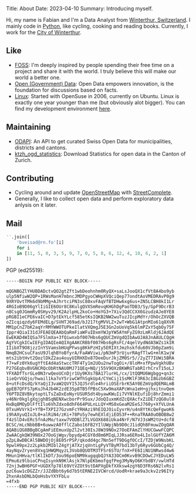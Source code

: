 Title: About
Date: 2023-04-10
Summary: Introducing myself.

Hi, my name is Fabian and I'm a Data Analyst from [Winterthur, Switzerland](https://www.openstreetmap.org/relation/1682243). I mainly code in [Python](http://python.org), like cycling, cooking and reading books. Currently, I work for the [City of Winterthur](https://stadt.winterthur.ch/).

## Like
* [FOSS](https://en.wikipedia.org/wiki/Free_and_open-source_software): I'm deeply inspired by people spending their free time on a project and share it with the world. I truly believe this will make our world a better one.
* [Open (Government) Data](https://en.wikipedia.org/wiki/Open_data): Open Data empowers innovation, is the foundation for discussions based on facts.
* [Linux](http://kernel.org): Started with OpenSuse in 2006, currently on Ubuntu. Linux is exactly one year younger than me (but obviously alot bigger). You can find my development environment [here](https://github.com/fbardos/devenv).

## Maintaining
* [ODAPI](https://github.com/fbardos/odapi): An API to get curated Swiss Open Data for municipalities, districts and cantons.
* [ktzh_ogd_statistics](https://github.com/fbardos/ktzh_ogd_statistics): Download Statistics for open data in the Canton of Zurich.

## Contributing
* Cycling around and update [OpenStreetMap](https://www.openstreetmap.org/) with [StreetComplete](https://streetcomplete.app/).
* Generally, I like to collect open data and perform exploratory data anlysis on it later.

## Mail
```python
''.join([
    'bveisad@rn.fo'[i]
    for i
    in [11, 5, 0, 3, 5, 9, 7, 0, 5, 8, 6, 12, 4, 10, 6, 2, 1]
])
```

PGP (ed25519):

```text
-----BEGIN PGP PUBLIC KEY BLOCK-----

mQGNBGZlYHUBDADctvQO2gtZft1wbDeohnhm0RyQX+saLsJooQX1cfVt8A4bo9yb
ulp5NfiwW2QP+1RWsManH7mbncJMDPgyoCWHpXVQciQep77ondtAoVMEDRAvP0g9
9XRYOvtTMk6d9bMMg+AJhrtciPN3sC80xvFAqVfBTDHw6xg6us+ZN5LCBH8kI1Lr
4RGIoB9D06gYlIiGIE6OUr8C8KulgQVXSmRevqKHGhDgPaoTDB3/Sy/GpF9DcrB3
n8Csg0JGmmRy0SHyv29/K2AzlpHL2koCo+HoYG3+7Xiv3QdCCXX6GzudzAJe8YE8
pRGBI1eCPE6vaIC+D7ptEkYLcf585etKsIQKB2NW2wuTuzJIcpMdYr/OhOcZXVQB
oZIcqiqzdy6FEMdELg/SVHTJ69ad/bJ217tgMVVLZ+2wT+WbG1AtpnMIo61q8XVR
MM1pCnZ7bK2aqYrRMYWWOTUPkeIlatVXQmgJ5E3Gn2oUoVq5k6lmPZxY5qbOy75F
Ippr4QiaI31dJFEAEQEAAbQaRmFiaWFuIDxmYWJpYW5AYmFyZG9zLmRldj6JAdQE
EwEKAD4WIQSa7FSlmXa+3fQiwnxbf007Hbs6gQUCZmVgdQIbAwUJA8JnAAULCQgH
AgYVCgkICwIEFgIDAQIeAQIXgAAKCRBbf007Hbs6gRsFC/4qelVydNdA5WZs1kIR
IIibXT9O8jzzInYSVamsbHUqPFwsg8KkPzHIy5ERIXtJmzhskfdu60VJb0pZam9i
NmqB2HCsuCFasU9JlqhBYoBfyrA/FaAWViwi/pN3mP3rUjurRAgfTlwG+mlK1wjW
mts2ibtHvt2QozlDkZ2au4ouyUIRHXDx87DeeDurJkjZM0Sr5//2yZT7IUWi5BRA
f7+wFz0Yk6ugYftE4d4aStwccTRF4Ty1m2UOu2nwTogOi+/8loM+xfPpwVgkhUBv
P27GEqbvBVGNCRQcObRtNAU0MJ71QEq+NQ/j55V9OXzBKWRGTabRIrhCrxT15oLJ
YFXADfTsrGLe0N3rwQeoUCnDjr1Uy9KXs7BA17lurHL/cx/1tQQMU6Wgbgg+qn3c
1ieQrVGQjo/hwail1ka7oY5riwCWfhSgkUp4/CYmCij1SsMKlF3R63cI8Gzb6GBZ
8+utFcDsdQ/kYaQjI3vaW2QVYI5JQJ5rdle4hriiOSErbrK5AY0EZmVgdQEMALmB
gpEB7QFFS7pKuJh4Jb4K2zdE35p8TB5fPBsC5Xw9maXAPcWna1eH+gjhxitnvQem
Y6PTDZ8VBkytoptLTsZaDxEoNyrUSUR5dt4byawKWuIi7VYNlKEufiDj8hrZmmi1
y46Nr0kglgXqjghBSqNENXwcborPr9Sux/JdoQIuxmKdZcQXAcfxZiDE7zQG0ul0
HxBq8MOyDlFftIlo6VhZdxo8dhF664PULnLLQY+MS0xGeaM2EeSJ760y+XfVLUnA
0TxuHVVrkI+YfB+TXPI27GzvmFcYRHAzi9hEIQJOiuIyvrH/u4n8YtKcQeFgwoK6
i9hAXyuQIoJL0+alRiN4/zKi+78Po5y7ewhEXldjiEOS3F++RnaTRAA0uOBOB8w2
f4zSlD4vERc5fnAzMo/taxw7VODBlZ7LVGOX688iUka4NrF/N7VJ3sWM2tU+dcf8
BCSC/mLcNbbBB+6uwwzA0fflCZabo16FB2YIlUWpjNb9D0cJ1idQhBFmuwZOgQAR
AQABiQG8BBgBCgAmFiEEmuxUpZl2vt30IsJ8W39NOx27OoEFAmZlYHUCGwwFCQPC
ZwAACgkQW39NOx27OoGjWgv/bpydp4CGY8d8m6MIqLJJRsa6ERo4LIolGUfYZA6M
pZpL8wDBCAl5BWDOjOj8E05rPSP/qkodd4gc7Nn5efT9DGgfOCcI/TZDjW9NsbKL
9pwlH9px2z2Lpkb2MIblZ4gYjATXzjqVntLgPyVTByM7bd13bTy6Ryv6GUbCg4Q/
4ayNqvZryen8Vxg1HWQMqyzL3Vob8QUOTM3TFSr6STU/fnX+FE6IiNU1NRwsd4w6
MHun1HHva/tlKlIkDT/3ou96poENM9kugqqbQJYA33OCm0KvvB9CDOwCJYEDuLW5
EPmu6z9lbioCPnqIsynkN9KlAsjk7NlpEKbmofgqfPeg3MyNyO6KYbdBY/vwlHTd
72nj3wBH6PGF+UGDXfp78l69VtVZOt9stDAPXgDkfXXksw4zgY6D3FRs6N2lvRs1
pzC6uw1cDGZZr/JJZdBbt6y6d7b5tERNE2IVCWrcd/UodR+krae9a3ckv2z96IYy
2hxnAsbDNLbQoHsbvYXYFbLu
=4fxb
-----END PGP PUBLIC KEY BLOCK-----
```
